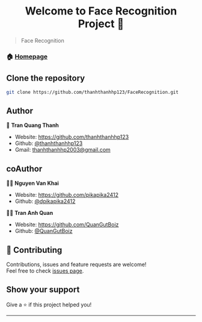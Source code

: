 <h1 align="center">Welcome to Face Recognition Project 👋</h1>

>  Face Recognition

### 🏠 [Homepage](https://github.com/thanhthanhhp123/FaceRecognition)

## Clone the repository

```sh
git clone https://github.com/thanhthanhhp123/FaceRecognition.git
```

## Author

👤 **Tran Quang Thanh**

* Website: https://github.com/thanhthanhhp123
* Github: [@thanhthanhhp123](https://github.com/thanhthanhhp123)
* Gmail: thanhthanhhp2003@gmail.com
## coAuthor

🤦‍♂️ **Nguyen Van Khai**

* Website: https://github.com/pikapika2412
* Github: [@dpikapika2412](https://github.com/pikapika2412)

🤦‍♂️ **Tran Anh Quan**

* Website: https://github.com/QuanGutBoiz
* Github: [@QuanGutBoiz](https://github.com/QuanGutBoiz)
## 🤝 Contributing

Contributions, issues and feature requests are welcome!<br />Feel free to check [issues page](https://github.com/thanhthanhhp123/Data-Structures-And-Algorithms/issues/new/). 

## Show your support

Give a ⭐️ if this project helped you!

***

